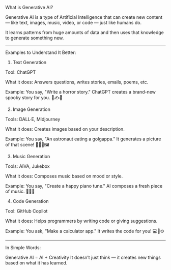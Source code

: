 What is Generative AI?

Generative AI is a type of Artificial Intelligence that can create new content — like text, images, music, video, or code — just like humans do.

It learns patterns from huge amounts of data and then uses that knowledge to generate something new.


---

Examples to Understand It Better:

1. Text Generation

Tool: ChatGPT

What it does: Answers questions, writes stories, emails, poems, etc.

Example:
You say, "Write a horror story."
ChatGPT creates a brand-new spooky story for you.
🧠✍️👻



2. Image Generation

Tools: DALL·E, Midjourney

What it does: Creates images based on your description.

Example:
You say, "An astronaut eating a golgappa."
It generates a picture of that scene!
🧑‍🚀🌮🖼️



3. Music Generation

Tools: AIVA, Jukebox

What it does: Composes music based on mood or style.

Example:
You say, "Create a happy piano tune."
AI composes a fresh piece of music.
🎹🎶😊



4. Code Generation

Tool: GitHub Copilot

What it does: Helps programmers by writing code or giving suggestions.

Example:
You ask, "Make a calculator app."
It writes the code for you!
💻📲⚙️





---

In Simple Words:

Generative AI = AI + Creativity
It doesn’t just think — it creates new things based on what it has learned.


